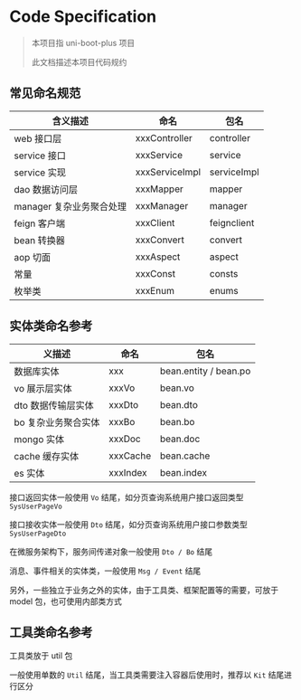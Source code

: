 # Code Specification

> 本项目指 uni-boot-plus 项目
>
>此文档描述本项目代码规约

## 常见命名规范

| 含义描述             | 命名             | 包名          |
|------------------|----------------|-------------|
| web 接口层          | xxxController  | controller  |
| service 接口       | xxxService     | service     |
| service 实现       | xxxServiceImpl | serviceImpl |
| dao 数据访问层        | xxxMapper      | mapper      |
| manager 复杂业务聚合处理 | xxxManager     | manager     |
| feign 客户端        | xxxClient      | feignclient |
| bean 转换器         | xxxConvert     | convert     |
| aop 切面           | xxxAspect      | aspect      |
| 常量               | xxxConst       | consts      |
| 枚举类              | xxxEnum        | enums       |

## 实体类命名参考

| 义描述         | 命名       | 包名                    |
|-------------|----------|-----------------------|
| 数据库实体       | xxx      | bean.entity / bean.po |
| vo 展示层实体    | xxxVo    | bean.vo               |
| dto 数据传输层实体 | xxxDto   | bean.dto              |
| bo 复杂业务聚合实体 | xxxBo    | bean.bo               |
| mongo 实体    | xxxDoc   | bean.doc              |
| cache 缓存实体  | xxxCache | bean.cache            |
| es 实体       | xxxIndex | bean.index            |

接口返回实体一般使用 `Vo` 结尾，如分页查询系统用户接口返回类型 `SysUserPageVo`

接口接收实体一般使用 `Dto` 结尾，如分页查询系统用户接口参数类型 `SysUserPageDto`

在微服务架构下，服务间传递对象一般使用 `Dto / Bo` 结尾

消息、事件相关的实体类，一般使用 `Msg / Event` 结尾

另外，一些独立于业务之外的实体，由于工具类、框架配置等的需要，可放于 model 包，也可使用内部类方式

## 工具类命名参考

工具类放于 util 包

一般使用单数的 `Util` 结尾，当工具类需要注入容器后使用时，推荐以 `Kit` 结尾进行区分
